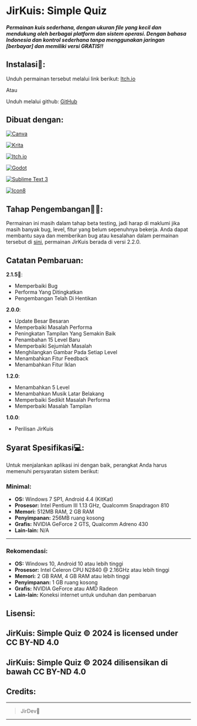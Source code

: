 # JirKuis: Simple Quiz
##### Permainan kuis sederhana, dengan ukuran file yang kecil dan mendukung oleh berbagai platform dan sistem operasi. Dengan bahasa Indonesia dan kontrol sederhana tanpa menggunakan jaringan [berbayar] dan memiliki versi GRATIS!!

## Instalasi🔽:
Unduh permainan tersebut melalui link berikut: [Itch.io]([https://jirdev.itch.io/jirkuis-simple-quiz/download/](https://jirdev.itch.io/jirkuis-simple-quiz/download/eyJleHBpcmVzIjoxNzIwMTkzNDcwLCJpZCI6MjY4MDg4MH0%3d.7KmFaEoFAPdrfazrymxbRDM6mLo%3d))

Atau

Unduh melalui github: [GitHub](https://github.com/Jer-Creator/JirKuis/releases/)

## Dibuat dengan:
[![Canva](https://img.shields.io/badge/Canva-%2300C4CC.svg?style=for-the-badge&logo=Canva&logoColor=white)](https://canva.com)

[![Krita](https://img.shields.io/badge/Krita-203759?style=for-the-badge&logo=krita&logoColor=EEF37B)](https://krita.org)

[![Itch.io](https://img.shields.io/badge/Itch.io-FA5C5C?style=for-the-badge&logo=itch.io&logoColor=white)](https://itch.io/)

[![Godot](https://img.shields.io/badge/Godot%204-478CBF?style=for-the-badge&logo=godot-engine&logoColor=white)](https://godotengine.org/)

[![Sublime Text 3](https://img.shields.io/badge/Sublime%20Text%203-FF9800?style=for-the-badge&logo=sublime-text&logoColor=white)](https://www.sublimetext.com/3)

[![Icon8](https://img.shields.io/badge/Icons8-000000?style=for-the-badge&logo=icons8&logoColor=white)](https://icons8.com/)

## Tahap Pengembangan👨‍💻:
Permainan ini masih dalam tahap beta testing, jadi harap di maklumi jika masih banyak bug, level, fitur yang belum sepenuhnya bekerja. Anda dapat membantu saya dan memberikan bug atau kesalahan dalam permainan tersebut di [sini](https://jirdev.itch.io/jirkuis-simple-quiz/download/iQI9_5JugS_UrnbSPn3RkIs3SwjqAyhE66PidlNO), permainan JirKuis berada di versi 2.2.0.

## Catatan Pembaruan:
**2.1.5🚩**:
- Memperbaiki Bug
- Performa Yang Ditingkatkan
- Pengembangan Telah Di Hentikan

**2.0.0**:
- Update Besar Besaran
- Memperbaiki Masalah Performa
- Peningkatan Tampilan Yang Semakin Baik
- Penambahan 15 Level Baru
- Memperbaiki Sejumlah Masalah
- Menghilangkan Gambar Pada Setiap Level
- Menambahkan Fitur Feedback
- Menambahkan Fitur Iklan

**1.2.0**:
- Menambahkan 5 Level
- Menambahkan Musik Latar Belakang
- Memperbaiki Sedikit Masalah Performa
- Memperbaiki Masalah Tampilan

**1.0.0**:
- Perilisan JirKuis

## Syarat Spesifikasi💻:

Untuk menjalankan aplikasi ini dengan baik, perangkat Anda harus memenuhi persyaratan sistem berikut:

### Minimal:
- **OS:** Windows 7 SP1, Android 4.4 (KitKat)
- **Prosesor:** Intel Pentium III 1.13 GHz, Qualcomm Snapdragon 810
- **Memori:** 512MB RAM, 2 GB RAM
- **Penyimpanan:** 256MB ruang kosong
- **Grafis:** NVIDIA GeForce 2 GTS, Qualcomm Adreno 430
- **Lain-lain:** N/A
---
### Rekomendasi:
- **OS:** Windows 10, Android 10 atau lebih tinggi
- **Prosesor:** Intel Celeron CPU N2840 @ 2.16GHz atau lebih tinggi
- **Memori:** 2 GB RAM, 4 GB RAM atau lebih tinggi
- **Penyimpanan:** 1 GB ruang kosong
- **Grafis:** NVIDIA GeForce atau AMD Radeon
- **Lain-lain:** Koneksi internet untuk unduhan dan pembaruan

## Lisensi:
**JirKuis: Simple Quiz © 2024 is licensed under CC BY-ND 4.0**
--
**JirKuis: Simple Quiz © 2024 dilisensikan di bawah CC BY-ND 4.0**
--

## Credits:
---
>JirDev👑
---
